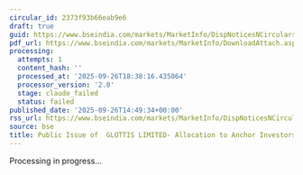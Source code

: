 ```yaml
---
circular_id: 2373f93b66eab9e6
draft: true
guid: https://www.bseindia.com/markets/MarketInfo/DispNoticesNCirculars.aspx?Noticeid={45FA1FAC-9723-4ACB-841E-91BEF866E73E}&noticeno=20250926-70&dt=09/26/2025&icount=70&totcount=76&flag=0
pdf_url: https://www.bseindia.com/markets/MarketInfo/DownloadAttach.aspx?id=20250926-70&attachedId=f0e54563-dd1c-4990-81bf-59cdf1321191
processing:
  attempts: 1
  content_hash: ''
  processed_at: '2025-09-26T18:38:16.435064'
  processor_version: '2.0'
  stage: claude_failed
  status: failed
published_date: '2025-09-26T14:49:34+00:00'
rss_url: https://www.bseindia.com/markets/MarketInfo/DispNoticesNCirculars.aspx?Noticeid={45FA1FAC-9723-4ACB-841E-91BEF866E73E}&noticeno=20250926-70&dt=09/26/2025&icount=70&totcount=76&flag=0
source: bse
title: Public Issue of  GLOTTIS LIMITED- Allocation to Anchor Investors
---
```


Processing in progress...